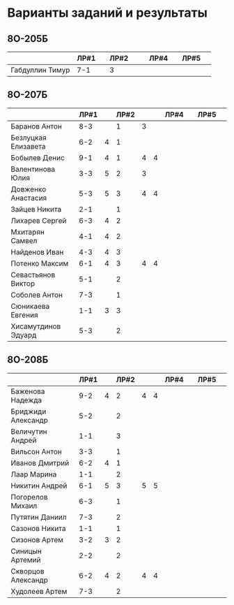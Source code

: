 # Варианты заданий и результаты

## 8О-205Б
|                     | ЛР#1 |   | ЛР#2 |   |   | ЛР#4 |   | ЛР#5 |   |
|---------------------|------|---|------|---|---|------|---|------|---|
| Габдуллин Тимур     | 7-1  |   |  3   |   |   |      |   |      |   |

## 8О-207Б
|                     | ЛР#1 |   | ЛР#2 |   |   | ЛР#4 |   | ЛР#5 |   |
|---------------------|------|---|------|---|---|------|---|------|---|
| Баранов Антон       | 8-3  |   |  1   | 3 |   |      |   |      |   |
| Безлуцкая Елизавета | 6-2  | 4 |  1   |   |   |      |   |      |   |
| Бобылев Денис       | 9-1  | 4 |  1   | 4 | 4 |      |   |      |   |
| Валентинова Юлия    | 3-3  | 5 |  2   | 3 |   |      |   |      |   |
| Довженко Анастасия  | 5-3  | 5 |  3   | 4 | 4 |      |   |      |   |
| Зайцев Никита       | 2-1  |   |  1   |   |   |      |   |      |   |
| Лихарев Сергей      | 6-3  | 4 |  2   |   |   |      |   |      |   |
| Мхитарян Самвел     | 4-1  | 4 |  2   |   |   |      |   |      |   |
| Найденов Иван       | 4-3  | 4 |  3   |   |   |      |   |      |   |
| Потенко Максим      | 6-1  | 4 |  3   | 4 | 4 |      |   |      |   |
| Севастьянов Виктор  | 5-1  |   |  2   |   |   |      |   |      |   |
| Соболев Антон       | 7-3  |   |  1   |   |   |      |   |      |   |
| Сюникаева Евгения   | 1-1  | 3 |  3   |   |   |      |   |      |   |
| Хисамутдинов Эдуард | 5-3  |   |  2   |   |   |      |   |      |   |

## 8О-208Б
|                     | ЛР#1 |   | ЛР#2 |   |   | ЛР#4 |   | ЛР#5 |   |
|---------------------|------|---|------|---|---|------|---|------|---|
| Баженова Надежда    | 9-2  | 4 |  2   | 4 | 4 |      |   |      |   |
| Бриджиди Александр  | 5-2  |   |  2   |   |   |      |   |      |   |
| Величутин Андрей    | 1-1  |   |  3   |   |   |      |   |      |   |
| Вильсон Антон       | 3-3  |   |  1   |   |   |      |   |      |   |
| Иванов Дмитрий      | 6-2  | 4 |  1   |   |   |      |   |      |   |
| Лаар Марина         | 1-1  |   |  2   |   |   |      |   |      |   |
| Никитин Андрей      | 6-1  | 5 |  3   | 5 | 5 |      |   |      |   |
| Погорелов Михаил    | 6-3  |   |  1   |   |   |      |   |      |   |
| Путятин Даниил      | 7-3  |   |  2   |   |   |      |   |      |   |
| Сазонов Никита      | 1-1  |   |  1   |   |   |      |   |      |   |
| Сизонов Артем       | 3-2  | 3 |  2   |   |   |      |   |      |   |
| Синицын Артемий     | 2-2  |   |  2   |   |   |      |   |      |   |
| Скворцов Александр  | 6-2  | 4 |  2   | 4 | 4 |      |   |      |   |
| Худолеев Артем      | 7-3  |   |  2   |   |   |      |   |      |   |
